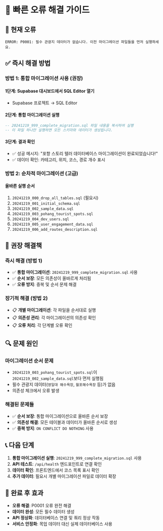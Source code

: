 # 🚀 빠른 오류 해결 가이드

## 🚨 현재 오류

```
ERROR: P0001: 필수 관광지 데이터가 없습니다. 이전 마이그레이션 파일들을 먼저 실행하세요.
```

## ✅ 즉시 해결 방법

### 방법 1: 통합 마이그레이션 사용 (권장)

#### 1단계: Supabase 대시보드에서 SQL Editor 열기

- Supabase 프로젝트 → SQL Editor

#### 2단계: 통합 마이그레이션 실행

```sql
-- 20241219_999_complete_migration.sql 파일 내용을 복사하여 실행
-- 이 파일 하나만 실행하면 모든 스키마와 데이터가 생성됩니다.
```

#### 3단계: 결과 확인

- ✅ 성공 메시지: "포항 스토리 텔러 데이터베이스 마이그레이션이 완료되었습니다!"
- ✅ 데이터 확인: 카테고리, 위치, 코스, 경로 개수 표시

### 방법 2: 순차적 마이그레이션 (고급)

#### 올바른 실행 순서

1. `20241219_000_drop_all_tables.sql` (필요시)
2. `20241219_001_initial_schema.sql`
3. `20241219_002_sample_data.sql`
4. `20241219_003_pohang_tourist_spots.sql`
5. `20241219_004_dev_users.sql`
6. `20241219_005_user_engagement_data.sql`
7. `20241219_006_add_routes_description.sql`

## 🎯 권장 해결책

### 즉시 해결 (방법 1)

- ✅ **통합 마이그레이션**: `20241219_999_complete_migration.sql` 사용
- ✅ **순서 보장**: 모든 의존성이 올바르게 처리됨
- ✅ **오류 방지**: 중복 및 순서 문제 해결

### 장기적 해결 (방법 2)

- 📋 **개별 마이그레이션**: 각 파일을 순서대로 실행
- 📋 **의존성 관리**: 각 마이그레이션의 의존성 확인
- 📋 **오류 처리**: 각 단계별 오류 확인

## 🔍 문제 원인

### 마이그레이션 순서 문제

- `20241219_003_pohang_tourist_spots.sql`이 `20241219_002_sample_data.sql`보다 먼저 실행됨
- 필수 관광지 데이터(`영일대 해수욕장`, `월포해수욕장` 등)가 없음
- 의존성 체크에서 오류 발생

### 해결된 문제들

- ✅ **순서 보장**: 통합 마이그레이션으로 올바른 순서 보장
- ✅ **의존성 해결**: 모든 테이블과 데이터가 올바른 순서로 생성
- ✅ **중복 방지**: `ON CONFLICT DO NOTHING` 사용

## 📞 다음 단계

1. **통합 마이그레이션 실행**: `20241219_999_complete_migration.sql` 사용
2. **API 테스트**: `/api/health` 엔드포인트로 연결 확인
3. **데이터 확인**: 프론트엔드에서 코스 목록 표시 확인
4. **추가 데이터**: 필요시 개별 마이그레이션 파일로 데이터 확장

## 🎉 완료 후 효과

- **오류 해결**: P0001 오류 완전 해결
- **데이터 완성**: 모든 필수 데이터 생성
- **API 정상화**: 데이터베이스 연결 및 쿼리 정상 작동
- **서비스 안정화**: 목업 데이터 대신 실제 데이터베이스 사용
